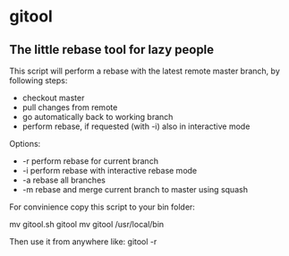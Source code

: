 gitool
======

The little rebase tool for lazy people
--------------------------------------
 
This script will perform a rebase with the latest remote master branch, by following steps:
* checkout master
* pull changes from remote
* go automatically back to working branch
* perform rebase, if requested (with -i) also in interactive mode

Options:
* -r perform rebase for current branch
* -i perform rebase with interactive rebase mode
* -a rebase all branches
* -m rebase and merge current branch to master using squash

For convinience copy this script to your bin folder:

mv gitool.sh gitool
mv gitool /usr/local/bin

Then use it from anywhere like: gitool -r

